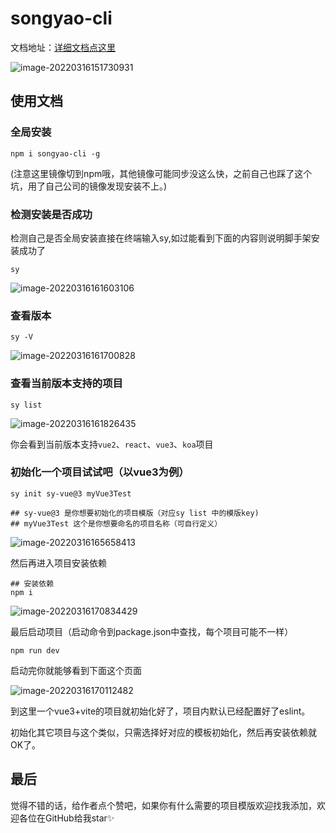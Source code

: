 # songyao-cli
文档地址：[详细文档点这里](https://mp.weixin.qq.com/s/ODwYUIlATUoj8CUuYadhWA)

![image-20220316151730931](https://mmbiz.qpic.cn/mmbiz_png/aw5KtMic7pia5W36gzhX7wicOUZHa6mXKe2b71L5t7aiaiaoxZxEhzY6EDkRuauc822EyLUUmJKuGxTaYziaianTFvQCQ/640?wx_fmt=png&wxfrom=5&wx_lazy=1&wx_co=1)

## 使用文档

### 全局安装

```shell
npm i songyao-cli -g
```

(注意这里镜像切到npm哦，其他镜像可能同步没这么快，之前自己也踩了这个坑，用了自己公司的镜像发现安装不上。)

### 检测安装是否成功

检测自己是否全局安装直接在终端输入sy,如过能看到下面的内容则说明脚手架安装成功了

```shell
sy
```

![image-20220316161603106](https://mmbiz.qpic.cn/mmbiz_png/aw5KtMic7pia5W36gzhX7wicOUZHa6mXKe27EfFX94YicRr7jJvibT3QlNKHT6WUzWLSSicTwO4lIL79N8FFlxiabDibwQ/640?wx_fmt=png&wxfrom=5&wx_lazy=1&wx_co=1)

### 查看版本

```shell
sy -V
```

![image-20220316161700828](https://mmbiz.qpic.cn/mmbiz_png/aw5KtMic7pia5W36gzhX7wicOUZHa6mXKe2icVOUYMa34NKdiah9yicbNT2GV4EIT2KTXm5WmkfbfOnrQOqoKp2pOUaQ/640?wx_fmt=png&wxfrom=5&wx_lazy=1&wx_co=1)

### 查看当前版本支持的项目

```shell
sy list
```

![image-20220316161826435](https://mmbiz.qpic.cn/mmbiz_png/aw5KtMic7pia5W36gzhX7wicOUZHa6mXKe2UhUiaN6N06CWk1G6JicaJuCbvmMOZd11PCr6dTvYn2L2Ir2oEgeGGwxA/640?wx_fmt=png&wxfrom=5&wx_lazy=1&wx_co=1)

你会看到当前版本支持`vue2`、`react`、`vue3`、`koa`项目

### 初始化一个项目试试吧（以vue3为例）

```shell
sy init sy-vue@3 myVue3Test

## sy-vue@3 是你想要初始化的项目模版（对应sy list 中的模版key)
## myVue3Test 这个是你想要命名的项目名称（可自行定义）
```

![image-20220316165658413](https://mmbiz.qpic.cn/mmbiz_png/aw5KtMic7pia5W36gzhX7wicOUZHa6mXKe2FKpdNwrd4Yibocic8n2XyWVB0lQr2UVNPgN9jykPiaqTdnR3QGhoj2G6Q/640?wx_fmt=png&wxfrom=5&wx_lazy=1&wx_co=1)

然后再进入项目安装依赖

```shell
## 安装依赖
npm i 
```

![image-20220316170834429](https://mmbiz.qpic.cn/mmbiz_png/aw5KtMic7pia5W36gzhX7wicOUZHa6mXKe2BLzpVKGLX4YSd1WpPfuP4aSdiafhqVJHl4xO8V00o0fKIMzIW3sAabw/640?wx_fmt=png&wxfrom=5&wx_lazy=1&wx_co=1)

最后启动项目（启动命令到package.json中查找，每个项目可能不一样）

```shell
npm run dev
```

启动完你就能够看到下面这个页面

![image-20220316170112482](https://mmbiz.qpic.cn/mmbiz_png/aw5KtMic7pia5W36gzhX7wicOUZHa6mXKe2mXl1CbCNdgzsFdicDcibwkDRmv30QlmgPkHWtNsGk0QuicFwJbZvibmjxA/640?wx_fmt=png&wxfrom=5&wx_lazy=1&wx_co=1)

到这里一个vue3+vite的项目就初始化好了，项目内默认已经配置好了eslint。

初始化其它项目与这个类似，只需选择好对应的模板初始化，然后再安装依赖就OK了。

## 最后

觉得不错的话，给作者点个赞吧，如果你有什么需要的项目模版欢迎找我添加，欢迎各位在GitHub给我star✨
